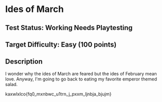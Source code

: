 # Ides of March

## Test Status: Working Needs Playtesting

## Target Difficulty: Easy (100 points)

## Description

I wonder why the ides of March are feared but the ides of February mean love. Anyway, I'm going to go back to eating my favorite emperor themed salad.

kaxwlxlco{fq0_mxnbwc_u1trn_j_pxxm_ljnbja_bjujm}


